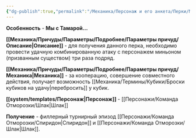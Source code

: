 ```yaml
---
{"dg-publish":true,"permalink":"/Механика/Персонаж и его анкета/Перки/Мы с Тамарой/","noteIcon":"","created":"2025-09-07T13:19:24.972+03:00","updated":"2025-09-03T23:57:39.221+03:00"}
---
```


**Особенность** - **Мы с Тамарой...**

**[[Механика/Причуды/Параметры/Подробнее/Параметры причуд/Описание\|Описание]]** - для получения данного перка, необходимо провести удачную комбинированную атаку с персонажем миньоном (призванным существом) три раза подряд. 

**[[Механика/Причуды/Параметры/Подробнее/Параметры причуд/Механика\|Механика]]** - за кооперацию, совершение совместного действия, получает возможность [[Механика/Термины/Кубики/Броски кубиков на удачу\|перебросить]] у кубик.

**[[system/templates/Персонаж\|Персонаж]]** - [[Персонажи/Команда Отморозки/Шлак\|Шлак]]

**Получение** - филлерный турнирный эпизод [[Персонажи/Команда Отморозки/Спиридон\|Спиридон]] и [[Персонажи/Команда Отморозки/Шлак\|Шлак]]. 